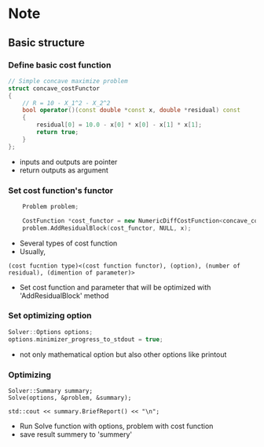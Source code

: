 # Note

## Basic structure
### Define basic cost function
```cpp
// Simple concave maximize problem
struct concave_costFunctor
{
    // R = 10 - X_1^2 - X_2^2
    bool operator()(const double *const x, double *residual) const
    {
        residual[0] = 10.0 - x[0] * x[0] - x[1] * x[1];
        return true;
    }
};
```
* inputs and outputs are pointer
* return outputs as argument

### Set cost function's functor
``` cpp
    Problem problem;

    CostFunction *cost_functor = new NumericDiffCostFunction<concave_costFunctor, CENTRAL, 1, 2>(new concave_costFunctor);
    problem.AddResidualBlock(cost_functor, NULL, x);
```
* Several types of cost function
* Usually,
```
(cost fucntion type)<(cost function functor), (option), (number of residual), (dimention of parameter)>
```
* Set cost function and parameter that will be optimized with 'AddResidualBlock' method

### Set optimizing option
```cpp
Solver::Options options;
options.minimizer_progress_to_stdout = true;
```
* not only mathematical option but also other options like printout

### Optimizing
```
Solver::Summary summary;
Solve(options, &problem, &summary);

std::cout << summary.BriefReport() << "\n";
```
* Run Solve function with options, problem with cost function
* save result summery to 'summery'
